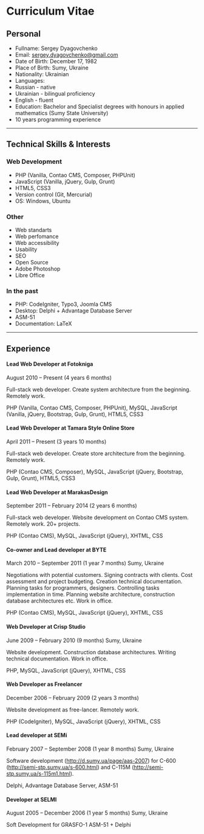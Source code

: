 # Curriculum Vitae

## Personal

* Fullname: Sergey Dyagovchenko
* Email: sergey.dyagovchenko@gmail.com
* Date of Birth: December 17, 1982
* Place of Birth: Sumy, Ukraine
* Nationality: Ukrainian
* Languages: 
 * Russian - native
 * Ukrainian - bilingual proficiency
 * English - fluent
* Education: Bachelor and Specialist degrees with honours in applied mathematics (Sumy State University)
* 10 years programming experience

___

## Technical Skills & Interests

### Web Development
 
* PHP (Vanilla, Contao CMS, Composer, PHPUnit)
* JavaScript (Vanilla, jQuery, Gulp, Grunt)
* HTML5, CSS3
* Version control (Git, Mercurial)
* OS: Windows, Ubuntu

### Other

* Web standarts
* Web perfomance
* Web accessibility
* Usability
* SEO
* Open Source
* Adobe Photoshop
* Libre Office

### In the past

* PHP: CodeIgniter, Typo3, Joomla CMS
* Desktop: Delphi + Advantage Database Server
* ASM-51
* Documentation: LaTeX

___

## Experience

#### Lead Web Developer at Fotokniga
August 2010 – Present (4 years 6 months)

Full-stack web developer. Create system architecture from the beginning. Remotely work.

PHP (Vanilla, Contao CMS, Composer, PHPUnit), MySQL, JavaScript (Vanilla, jQuery, Bootstrap, Gulp, Grunt), HTML5, CSS3


#### Lead Web Developer at Tamara Style Online Store
April 2011 – Present (3 years 10 months)

Full-stack web developer. Create store architecture from the beginning. Remotely work.

PHP (Contao CMS, Composer), MySQL, JavaScript (jQuery, Bootstrap, Gulp, Grunt), HTML5, CSS3


#### Lead Web Developer at MarakasDesign
September 2011 – February 2014 (2 years 6 months)

Full-stack web developer. Website development on Contao CMS system. Remotely work.
20+ projects.

PHP (Contao CMS), MySQL, JavaScript (jQuery), XHTML, CSS


#### Co-owner and Lead developer at BYTE
March 2010 – September 2011 (1 year 7 months) Sumy, Ukraine

Negotiations with potential customers. Signing contracts with clients. Cost assessment and project budgeting. Creation technical documentation. Planning tasks for programmers, designers. Controlling tasks implementation in time. Planning website architecture, construction database architectures etc.
Work in office.

PHP (Contao CMS), MySQL, JavaScript (jQuery), XHTML, CSS


#### Web Developer at Crisp Studio
June 2009 – February 2010 (9 months) Sumy, Ukraine

Website development. Construction database architectures. Writing technical documentation. Work in office.

PHP, MySQL, JavaScript (jQuery), XHTML, CSS


#### Web Developer as Freelancer
December 2006 – February 2009 (2 years 3 months)

Website development as free-lancer. Remotely work.

PHP (CodeIgniter), MySQL, JavaScript (jQuery), XHTML, CSS


#### Lead developer at SEMi
February 2007 – September 2008 (1 year 8 months) Sumy, Ukraine

Software development (http://d.sumy.ua/page/aas-2007) for C-600 (http://semi-stp.sumy.ua/s-600.html) and C-115M (http://semi-stp.sumy.ua/s-115m1.html).

Delphi, Advantage Database Server, ASM-51


#### Developer at SELMI
August 2005 – December 2006 (1 year 5 months) Sumy, Ukraine

Soft Development for GRASFO-1
ASM-51 + Delphi
